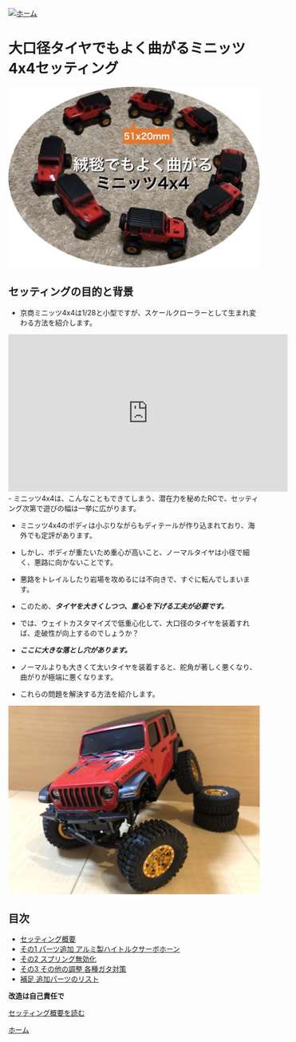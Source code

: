 [![ホーム](/blog/logo.002.png "Kobe Crawlers")](/blog)

# 大口径タイヤでもよく曲がるミニッツ4x4セッティング

![曲がるミニッツ4x4セッティング](steering_settings.jpg "大口径タイヤでもよく曲がるミニッツ4x4セッティング")

## セッティングの目的と背景

- 京商ミニッツ4x4は1/28と小型ですが、スケールクローラーとして生まれ変わる方法を紹介します。

<iframe width="560" height="315" src="https://www.youtube.com/embed/GXepZuPh_8w" frameborder="0" allow="accelerometer; autoplay; clipboard-write; encrypted-media; gyroscope; picture-in-picture" loading="lazy" allowfullscreen></iframe>
- ミニッツ4x4は、こんなこともできてしまう、潜在力を秘めたRCで、セッティング次第で遊びの幅は一挙に広がります。

- ミニッツ4x4のボディは小ぶりながらもディテールが作り込まれており、海外でも定評があります。
- しかし、ボディが重たいため重心が高いこと、ノーマルタイヤは小径で細く、悪路に向かないことです。
- 悪路をトレイルしたり岩場を攻めるには不向きで、すぐに転んでしまいます。
- このため、***タイヤを大きくしつつ、重心を下げる工夫が必要です。***

- では、ウェイトカスタマイズで低重心化して、大口径のタイヤを装着すれば、走破性が向上するのでしょうか？
- ***ここに大きな落とし穴があります。***
- ノーマルよりも大きくて太いタイヤを装着すると、舵角が著しく悪くなり、曲がりが極端に悪くなります。
- これらの問題を解決する方法を紹介します。

![曲がるミニッツ4x4セッティング](JWR01.jpg "前輪に負荷をかけてもよく曲がるミニッツ4x4")

## 目次
- [セッティング概要](/blog/steering_settings/abstract)
- [その1 パーツ追加 アルミ製ハイトルクサーボホーン](/blog/steering_settings/servo_horn)
- [その2 スプリング無効化](/blog/steering_settings/spring_invalidation)
- [その3 その他の調整 各種ガタ対策](/blog/steering_settings/others)
- [補足 追加パーツのリスト](/blog/steering_settings/additional_parts)

**改造は自己責任で**

[セッティング概要を読む](/blog/steering_settings/abstract)

[ホーム](/blog)
